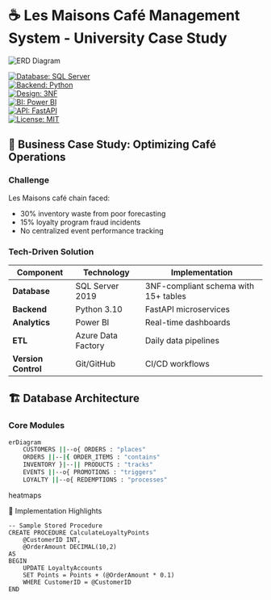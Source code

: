 # ☕ Les Maisons Café Management System - University Case Study  

![ERD Diagram](erd-diagram.png) *<!-- Replace with your actual ERD image -->*  

[![Database: SQL Server](https://img.shields.io/badge/Database-SQL%20Server-orange)](https://www.microsoft.com/en-us/sql-server)  
[![Backend: Python](https://img.shields.io/badge/Backend-Python%203.10-blue)](https://www.python.org/)  
[![Design: 3NF](https://img.shields.io/badge/Design-3NF%20Normalized-brightgreen)](https://en.wikipedia.org/wiki/Third_normal_form)  
[![BI: Power BI](https://img.shields.io/badge/BI-Power%20BI-yellow)](https://powerbi.microsoft.com/)  
[![API: FastAPI](https://img.shields.io/badge/API-FastAPI-green)](https://fastapi.tiangolo.com/)  
[![License: MIT](https://img.shields.io/badge/License-MIT-blue)](https://opensource.org/licenses/MIT)  

## 📌 **Business Case Study: Optimizing Café Operations**  

### **Challenge**  
Les Maisons café chain faced:  
- 30% inventory waste from poor forecasting  
- 15% loyalty program fraud incidents  
- No centralized event performance tracking  

### **Tech-Driven Solution**  
| Component | Technology | Implementation |  
|-----------|------------|----------------|  
| **Database** | SQL Server 2019 | 3NF-compliant schema with 15+ tables |  
| **Backend** | Python 3.10 | FastAPI microservices |  
| **Analytics** | Power BI | Real-time dashboards |  
| **ETL** | Azure Data Factory | Daily data pipelines |  
| **Version Control** | Git/GitHub | CI/CD workflows |  

## 🏗️ **Database Architecture**  

### **Core Modules**  
```bash
erDiagram
    CUSTOMERS ||--o{ ORDERS : "places"
    ORDERS ||--|{ ORDER_ITEMS : "contains"
    INVENTORY }|--|| PRODUCTS : "tracks"
    EVENTS ||--o{ PROMOTIONS : "triggers"
    LOYALTY ||--o{ REDEMPTIONS : "processes"
```
heatmaps

🚀 Implementation Highlights
```
-- Sample Stored Procedure
CREATE PROCEDURE CalculateLoyaltyPoints
    @CustomerID INT,
    @OrderAmount DECIMAL(10,2)
AS
BEGIN
    UPDATE LoyaltyAccounts
    SET Points = Points + (@OrderAmount * 0.1)
    WHERE CustomerID = @CustomerID
END
```
